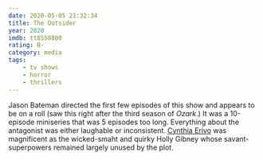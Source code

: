 ```yaml
---
date: 2020-05-05 21:32:34
title: The Outsider
year: 2020
imdb: tt8550800
rating: B-
category: media
tags:
    - tv shows
    - horror
    - thrillers
---
```


Jason Bateman directed the first few episodes of this show and appears to be on a roll (saw this right after the third season of _Ozark_.) It was a 10-episode miniseries that was 5 episodes too long. Everything about the antagonist was either laughable or inconsistent. [Cynthia Erivo](https://en.wikipedia.org/wiki/Cynthia_Erivo) was magnificent as the wicked-smaht and quirky Holly Gibney whose savant-superpowers remained largely unused by the plot.
